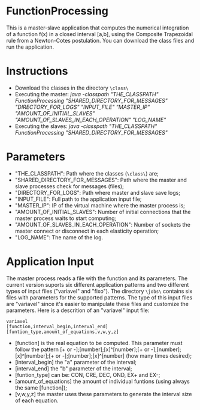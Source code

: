 # FunctionProcessing

This is a master-slave application that computes the numerical integration of a function f(x) in a closed interval [a,b], using the Composite Trapezoidal rule from a Newton-Cotes postulation. You can download the class files and run the application.

# Instructions

- Download the classes in the directory `\class\`
- Executing the master: *java -classpath "THE_CLASSPATH" FunctionProcessing "SHARED_DIRECTORY_FOR_MESSAGES" "DIRECTORY_FOR_LOGS" "INPUT_FILE" "MASTER_IP" "AMOUNT_OF_INITIAL_SLAVES" "AMOUNT_OF_SLAVES_IN_EACH_OPERATION" "LOG_NAME"*
- Executing the slaves: *java -classpath "THE_CLASSPATH" FunctionProcessing "SHARED_DIRECTORY_FOR_MESSAGES"*

# Parameters

- "THE_CLASSPATH": Path where the classes (`\class\`) are;
- "SHARED_DIRECTORY_FOR_MESSAGES": Path where the master and slave processes check for messages (files);
- "DIRECTORY_FOR_LOGS": Path where master and slave save logs;
- "INPUT_FILE": Full path to the application input file;
- "MASTER_IP": IP of the virtual machine where the master process is;
- "AMOUNT_OF_INITIAL_SLAVES": Number of initial connections that the master process waits to start computing;
- "AMOUNT_OF_SLAVES_IN_EACH_OPERATION": Number of sockets the master connect or disconnect in each elasticity operation;
- "LOG_NAME": The name of the log.

# Application Input

The master process reads a file with the function and its parameters. The current version suports six different application patterns and two different types of input files ("variavel" and "fixo"). The directory `\jobs\` contains six files with parameters for the supported patterns. The type of this input files are "variavel" since it's easier to manipulate these files and customize the parameters. Here is a descrition of an "variavel" input file:

```
variavel
[function,interval_begin,interval_end]
[funtion_type,amount_of_equations,v,w,y,z]
```
- [function] is the real equation to be computed. This parameter must follow the pattern [+ or -];[number];[x]^[number];[+ or -];[number];[x]^[number];[+ or -];[number];[x]^\[number\] (how many times desired);
- [interval_begin] the "a" parameter of the interval;
- [interval_end] the "b" parameter of the interval;
- [funtion_type] can be: CON, CRE, DEC, OND, EX+ and EX-;
- [amount_of_equations] the amount of individual funtions (using always the same [function]);
- [v,w,y,z] the master uses these parameters to generate the interval size of each equation.
